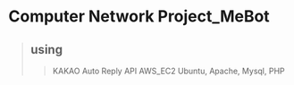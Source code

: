 # Computer Network Project_MeBot
> ## using
>> KAKAO Auto Reply API
>> AWS_EC2
>> Ubuntu, Apache, Mysql, PHP
